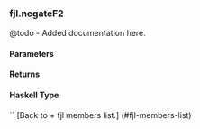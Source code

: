 ### fjl.negateF2
@todo - Added documentation here.

#### Parameters

#### Returns
 
#### Haskell Type
``
[Back to  + fjl members list.]
(#fjl-members-list)
